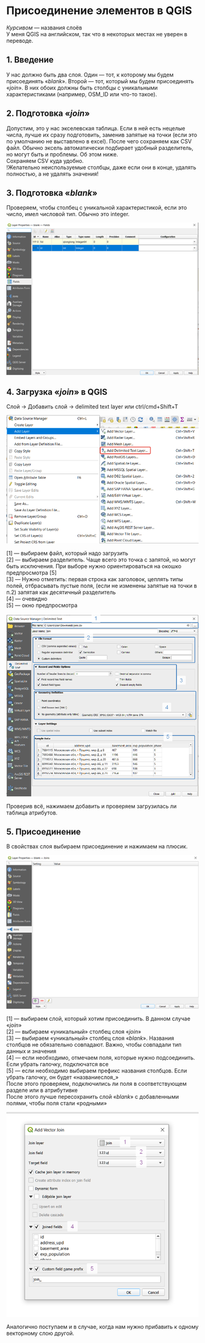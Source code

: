 # Присоединение элементов в QGIS
*Курсивом* — названия слоёв  
У меня QGIS на английском, так что в некоторых местах не уверен в переводе.

## 1. Введение 
У нас должно быть два слоя. Один — тот, к которому мы будем присоединять «*blank*». Второй — тот, который мы будем присоединять «*join*». В них обоих должны быть столбцы с уникальными характеристиками (например, OSM_ID или что-то такое).

## 2. Подготовка «*join*» 
Допустим, это у нас экселевская таблица. Если в ней есть нецелые числа, лучше их сразу подготовить, заменив запятые на точки (если это по умолчанию не выставлено в excel). После чего сохраняем как CSV файл. Обычно эксель автоматически подбирает удобный разделитель, но могут быть и проблемы. Об этом ниже.  
Сохраняем CSV куда удобно.  
!Желательно неиспользуемые столбцы, даже если они в конце, удалять полностью, а не удалять значения!  

## 3. Подготовка «*blank*» 
Проверяем, чтобы столбец с уникальной характеристикой, если это число, имел числовой тип. Обычно это integer. 

![alt_text](https://github.com/a-berez/QGIS-and-other/blob/main/pics/image2.png)  

## 4. Загрузка «*join*» в QGIS  
Слой → Добавить слой → delimited text layer или ctrl/cmd+Shift+T

![alt_text](https://github.com/a-berez/QGIS-and-other/blob/main/pics/image4.png)  

[1] — выбираем файл, который надо загрузить   
[2] — выбираем разделитель. Чаще всего это точка с запятой, но могут быть исключения. При выборе нужно ориентироваться на окошко предпросмотра [5]  
[3] — Нужно отметить: первая строка как заголовок, цеплять типы полей, отбрасывать пустые поля, (если не изменены запятые на точки в п.2) запятая как десятичный разделитель   
[4] — очевидно   
[5] — окно предпросмотра   

![alt_text](https://github.com/a-berez/QGIS-and-other/blob/main/pics/image1.png)  

Проверив всё, нажимаем добавить и проверяем загрузилась ли таблица атрибутов.

## 5. Присоединение
В свойствах слоя выбираем присоединение и нажимаем на плюсик. 

![alt_text](https://github.com/a-berez/QGIS-and-other/blob/main/pics/image3.png)

[1] — выбираем слой, который хотим присоединить. В данном случае «*join*»  
[2] — выбираем «уникальный» столбец слоя «*join*»  
[3] — выбираем «уникальный» столбец слоя «*blank*». Названия столбцов не обязательно совпадают. Важно, чтобы совпадали тип данных и значения  
[4] — если необходимо, отмечаем поля, которые нужно подсоединить. Если убрать галочку, подключатся все  
[5] — если необходимо выбираем префикс названия столбцов. Если убрать галочку, он будет «названиеслоя_»  
После этого проверяем, подключились ли поля в соответствующем разделе или в атрибутивке  
После этого лучше пересохранить слой «*blank*» с добавленными полями, чтобы поля стали «родными»  


![alt_text](https://github.com/a-berez/QGIS-and-other/blob/main/pics/image5.png)


Аналогично поступаем и в случае, когда нам нужно прибавить к одному векторному слою другой.
